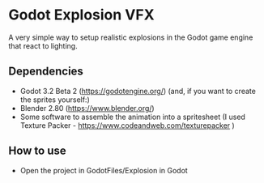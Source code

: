 # Godot Explosion VFX

A very simple way to setup realistic explosions in the Godot game engine that react to lighting.

## Dependencies
- Godot 3.2 Beta 2 (https://godotengine.org/)
(and, if you want to create the sprites yourself:)
- Blender 2.80 (https://www.blender.org/)
- Some software to assemble the animation into a spritesheet (I used Texture Packer - https://www.codeandweb.com/texturepacker )

## How to use
- Open the project in GodotFiles/Explosion in Godot
